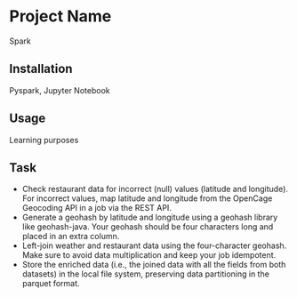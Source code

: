 # Project Name
Spark 

## Installation
Pyspark, Jupyter Notebook

## Usage
Learning purposes

## Task
+ Check restaurant data for incorrect (null) values (latitude and longitude). For incorrect values, map latitude and longitude from the OpenCage Geocoding API in a job via the REST API.
+ Generate a geohash by latitude and longitude using a geohash library like geohash-java. Your geohash should be four characters long and placed in an extra column.
+ Left-join weather and restaurant data using the four-character geohash. Make sure to avoid data multiplication and keep your job idempotent.
+ Store the enriched data (i.e., the joined data with all the fields from both datasets) in the local file system, preserving data partitioning in the parquet format.
